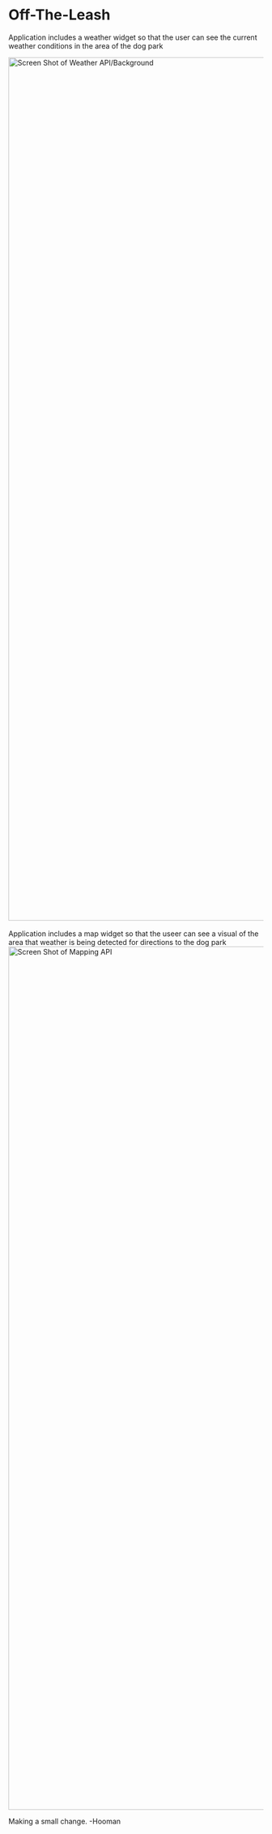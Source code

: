 # Off-The-Leash

Application includes a weather widget so that the user can see the current weather conditions in the area of the dog park

<img width="1706" alt="Screen Shot of Weather API/Background" src="https://user-images.githubusercontent.com/105763252/180618945-bf2dd397-d348-4cb5-9f65-9b381f4a547f.png">
<br><br>
Application includes a map widget so that the useer can see a visual of the area that weather is being detected for directions to the dog park
<img width =1706 alt="Screen Shot of Mapping API" src="https://cdn.discordapp.com/attachments/999093865204166740/1000836567801282631/unknown.png">

Making a small change.
-Hooman

